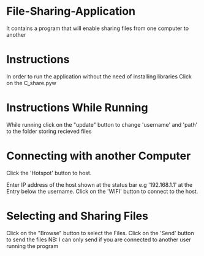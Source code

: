 # File-Sharing-Application
It contains a program that will enable sharing files from one computer to another

# Instructions
In order to run the application without the need of installing libraries Click on the C_share.pyw

# Instructions While Running
While running click on the "update" button to change 'username' and 'path' to the folder storing recieved files

# Connecting with another Computer
Click the 'Hotspot' button to host.

Enter IP address of the host shown at the status bar e.g '192.168.1.1' at the Entry below the username.
Click on the 'WIFI' button to connect to the host.

# Selecting and Sharing Files
Click on the "Browse" button to select the Files.
Click on the 'Send' button to send the files 
NB: I can only send if you are connected to another user running the program
